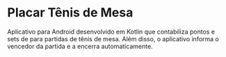 # Placar Tênis de Mesa
Aplicativo para Android desenvolvido em Kotlin que contabiliza pontos e sets de para partidas de tênis de mesa. Além disso, o aplicativo informa o vencedor da partida e a encerra automaticamente.
